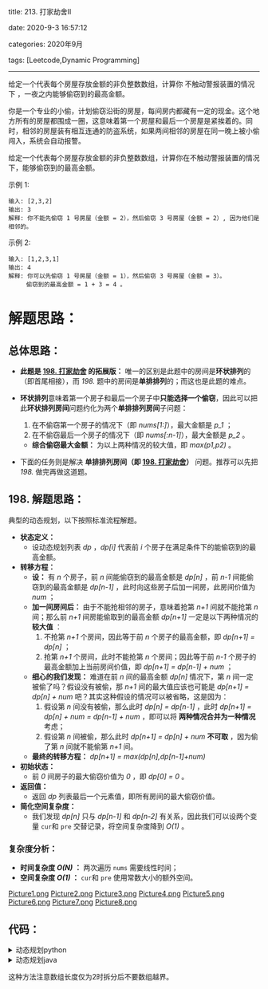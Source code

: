 title: 213. 打家劫舍II

date: 2020-9-3 16:57:12

categories: 2020年9月

tags: [Leetcode,Dynamic Programming]

---


给定一个代表每个房屋存放金额的非负整数数组，计算你 不触动警报装置的情况下 ，一夜之内能够偷窃到的最高金额。

<!-- more -->

你是一个专业的小偷，计划偷窃沿街的房屋，每间房内都藏有一定的现金。这个地方所有的房屋都围成一圈，这意味着第一个房屋和最后一个房屋是紧挨着的。同时，相邻的房屋装有相互连通的防盗系统，如果两间相邻的房屋在同一晚上被小偷闯入，系统会自动报警。

给定一个代表每个房屋存放金额的非负整数数组，计算你在不触动警报装置的情况下，能够偷窃到的最高金额。

示例 1:

    输入: [2,3,2]
    输出: 3
    解释: 你不能先偷窃 1 号房屋（金额 = 2），然后偷窃 3 号房屋（金额 = 2）, 因为他们是相邻的。
示例 2:
    
    输入: [1,2,3,1]
    输出: 4
    解释: 你可以先偷窃 1 号房屋（金额 = 1），然后偷窃 3 号房屋（金额 = 3）。
         偷窃到的最高金额 = 1 + 3 = 4 。
# 解题思路：

## 总体思路：

- **此题是 [198. 打家劫舍](https://leetcode-cn.com/problems/house-robber/solution/da-jia-jie-she-dong-tai-gui-hua-jie-gou-hua-si-lu-/) 的拓展版：** 唯一的区别是此题中的房间是**环状排列**的（即首尾相接），而 *198.* 题中的房间是**单排排列**的；而这也是此题的难点。

- **环状排列**意味着第一个房子和最后一个房子中**只能选择一个偷窃**，因此可以把此**环状排列房间**问题约化为两个**单排排列房间**子问题：

  1. 在不偷窃第一个房子的情况下（即 *nums[1:]*），最大金额是 *p_1* ；
  2. 在不偷窃最后一个房子的情况下（即 *nums[:n-1]*），最大金额是 *p_2* 。

  - **综合偷窃最大金额：** 为以上两种情况的较大值，即 *max(p1,p2)* 。

- 下面的任务则是解决 **单排排列房间（即 [198. 打家劫舍](https://leetcode-cn.com/problems/house-robber/solution/da-jia-jie-she-dong-tai-gui-hua-jie-gou-hua-si-lu-/)）** 问题。推荐可以先把 *198.* 做完再做这道题。

## 198. 解题思路：

典型的动态规划，以下按照标准流程解题。

- **状态定义：**
  - 设动态规划列表 *dp* ，*dp[i]* 代表前 *i* 个房子在满足条件下的能偷窃到的最高金额。
- **转移方程：**
  - **设：** 有 *n* 个房子，前 *n* 间能偷窃到的最高金额是 *dp[n]* ，前 *n-1* 间能偷窃到的最高金额是 *dp[n-1]* ，此时向这些房子后加一间房，此房间价值为 *num* ；
  - **加一间房间后：** 由于不能抢相邻的房子，意味着抢第 *n+1* 间就不能抢第 *n* 间；那么前 *n+1* 间房能偷取到的最高金额 *dp[n+1]* 一定是以下两种情况的 **较大值** ：
    1. 不抢第 *n+1* 个房间，因此等于前 *n* 个房子的最高金额，即 *dp[n+1] = dp[n]* ；
    2. 抢第 *n+1* 个房间，此时不能抢第 *n* 个房间；因此等于前 *n-1* 个房子的最高金额加上当前房间价值，即 *dp[n+1] = dp[n-1] + num* ；
  - **细心的我们发现：** 难道在前 *n* 间的最高金额 *dp[n]* 情况下，第 *n* 间一定被偷了吗？假设没有被偷，那 *n+1* 间的最大值应该也可能是  *dp[n+1] = dp[n] + num* 吧？其实这种假设的情况可以被省略，这是因为：
    1. 假设第 *n* 间没有被偷，那么此时 *dp[n] = dp[n-1]* ，此时 *dp[n+1] = dp[n] + num = dp[n-1] + num* ，即可以将 **两种情况合并为一种情况** 考虑；
    2. 假设第 *n* 间被偷，那么此时 *dp[n+1] = dp[n] + num* **不可取** ，因为偷了第 *n* 间就不能偷第 *n+1* 间。
  - **最终的转移方程：** *dp[n+1] = max(dp[n],dp[n-1]+num)*
- **初始状态：**
  - 前 *0* 间房子的最大偷窃价值为 *0* ，即 *dp[0] = 0* 。
- **返回值：**
  - 返回 *dp* 列表最后一个元素值，即所有房间的最大偷窃价值。
- **简化空间复杂度：**
  - 我们发现 *dp[n]* 只与 *dp[n-1]* 和 *dp[n-2]* 有关系，因此我们可以设两个变量 `cur`和 `pre` 交替记录，将空间复杂度降到 *O(1)* 。

### 复杂度分析：

- **时间复杂度 *O(N)* ：** 两次遍历 `nums` 需要线性时间；
- **空间复杂度 *O(1)* ：** `cur`和 `pre` 使用常数大小的额外空间。

 [Picture1.png](https://pic.leetcode-cn.com/ae512395fc10a22fdc4e22e2fcab394c3321eac42d8d1f28b306fefe1fa43b11-Picture1.png) [Picture2.png](https://pic.leetcode-cn.com/8c0542b663c975914a70e9d4c5753e50c00b10272846118f2c8f21717a5db639-Picture2.png) [Picture3.png](https://pic.leetcode-cn.com/0c802bf6ed5137d747794b406ee97d3b49772bf0c14e044914f86b01a72b9a94-Picture3.png) [Picture4.png](https://pic.leetcode-cn.com/cf6e6cab02fb996d9e6b77972758f4ff5ca9a0163c5224fd4b5d50778101f1a0-Picture4.png) [Picture5.png](https://pic.leetcode-cn.com/e5b4e986b1e815760226205fbb4aaa4aedace195c4b29e84cc0138b374605798-Picture5.png) [Picture6.png](https://pic.leetcode-cn.com/34e1af2897fda8d541a93cb79072e250feca60691dfa0a46150082ebf79603c1-Picture6.png) [Picture7.png](https://pic.leetcode-cn.com/b466bb392ca7bdef75cfaeae18dcbcd8722ad08e913c43dbcbac83fa9868b8f9-Picture7.png) [Picture8.png](https://pic.leetcode-cn.com/7e645390e53efb4f7754ac218875bd5fa3c639da577eedb24b198d7b50b4ac5a-Picture8.png) 

## 代码：

<details>
    <summary>动态规划python</summary>
    
```python []
class Solution:
    def rob(self, nums: [int]) -> int:
        def my_rob(nums):
            cur, pre = 0, 0
            for num in nums:
                cur, pre = max(pre + num, cur), cur
            return cur
        return max(my_rob(nums[:-1]),my_rob(nums[1:])) if len(nums) != 1 else nums[0]
```

</details>
<details>
    <summary>动态规划java</summary>
    
```java []
class Solution {
    public int rob(int[] nums) {
        if(nums.length == 0) return 0;
        if(nums.length == 1) return nums[0];
        return Math.max(myRob(Arrays.copyOfRange(nums, 0, nums.length - 1)), 
                        myRob(Arrays.copyOfRange(nums, 1, nums.length)));
    }
    private int myRob(int[] nums) {
        int pre = 0, cur = 0, tmp;
        for(int num : nums) {
            tmp = cur;
            cur = Math.max(pre + num, cur);
            pre = tmp;
        }
        return cur;
    }
}
```
</details>

这种方法注意数组长度仅为2时拆分后不要数组越界。
